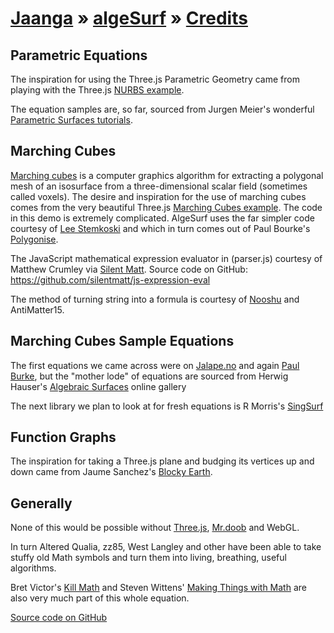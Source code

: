 [Jaanga]( http://jaanga.github.io/ ) &raquo;  [algeSurf]( http://jaanga.github.io/algesurf/ ) &raquo;
[Credits]( index.html#credits.md )
===

## Parametric Equations
The inspiration for using the Three.js Parametric Geometry came from playing with the Three.js [NURBS example]( http://mrdoob.github.io/three.js/examples/#webgl_geometry_nurbs ). 

The equation samples are, so far, sourced from Jurgen Meier's wonderful [Parametric Surfaces tutorials]( http://www.3d-meier.de/tut3/Seite0.html ).


## Marching Cubes 
[Marching cubes]( http://en.wikipedia.org/wiki/Marching_cubes ) is a computer graphics algorithm for extracting a polygonal mesh of an isosurface from a three-dimensional scalar field (sometimes called voxels).
The desire and inspiration for the use of marching cubes comes from the very beautiful Three.js [Marching Cubes example]( http://mrdoob.github.io/three.js/examples/#webgl_marchingcubes ).
The code in this demo is extremely complicated. AlgeSurf uses the far simpler code 
courtesy of [Lee Stemkoski]( http://stemkoski.github.com/Three.js/Marching-Cubes.html ) and which in turn comes out of 
Paul Bourke's [Polygonise]( http://paulbourke.net/geometry/polygonise/ ).

The JavaScript mathematical expression evaluator in (parser.js) courtesy of Matthew Crumley via 
[Silent Matt]( http://silentmatt.com/javascript-expression-evaluator/ ). Source code on GitHub: <https://github.com/silentmatt/js-expression-eval>

The method of turning string into a formula is courtesy of [Nooshu]( http://nooshu.com/antimatter-3d-graph-plotter-and-a-little-animatio ) and AntiMatter15.</p>

## Marching Cubes Sample Equations
The first equations we came across were on [Jalape.no]( jalope.no ) and again [Paul Burke]( http://paulbourke.net/geometry/ ),
but the "mother lode" of equations are sourced from Herwig Hauser's 
[Algebraic Surfaces]( http://homepage.univie.ac.at/herwig.hauser/bildergalerie/gallery.html ) online gallery

The next library we plan to look at for fresh equations is R Morris's [SingSurf]( http://www.singsurf.org/singsurf/SingSurf.html )

## Function Graphs
The inspiration for taking a Three.js plane and budging its vertices up and down came from 
Jaume Sanchez's [Blocky Earth]( http://www.clicktorelease.com/code/blocky_earth/ ).


## Generally
None of this would be possible without [Three.js]( https://github.com/mrdoob/three.js ), [Mr.doob]( mrdoob.com ) and WebGL.

In turn Altered Qualia, zz85, West Langley and other have been able to take stuffy old Math symbols and turn them into living, breathing, useful algorithms.

Bret Victor's [Kill Math]( http://worrydream.com/#!/KillMath ) and Steven Wittens' [Making Things with Math]( http://acko.net/files/fullfrontal/fullfrontal/wdcode/online.html ) 
are also very much part of this whole equation.
 


[Source code on GitHub]( https://github.com/jaanga/algesurf/ )